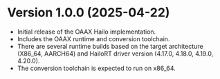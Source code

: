 # Version 1.0.0 (2025-04-22)
- Initial release of the OAAX Hailo implementation.
- Includes the OAAX runtime and conversion toolchain.
- There are several runtime builds based on the target architecture (X86_64, AARCH64) and HailoRT driver version (4.17.0, 4.18.0, 4.19.0, 4.20.0).
- The conversion toolchain is expected to run on x86_64.